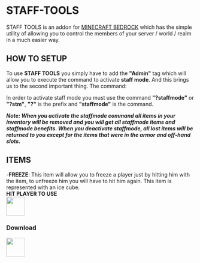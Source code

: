 # STAFF-TOOLS
STAFF TOOLS is an addon for [MINECRAFT BEDROCK](https://www.microsoft.com/es-ec/p/minecraft-for-windows/9nblggh2jhxj?activetab=pivot:overviewtab) which has the simple utility of allowing you to control the members of your server / world / realm in a much easier way.

## HOW TO SETUP
To use **STAFF TOOLS** you simply have to add the **"Admin"** tag which will allow you to execute the command to activate **staff mode**. And this brings us to the second important thing. The command:

In order to activate staff mode you must use the command **"?staffmode"** or **"?stm"**, **"?"** is the prefix and **"staffmode"** is the command.

**_Note: When you activate the staffmode command all items in your inventory will be removed and you will get all staffmode items and staffmode benefits. When you deactivate staffmode, all lost items will be returned to you except for the items that were in the armor and off-hand slots._**

## ITEMS
-**FREEZE**: This item will allow you to freeze a player just by hitting him with the item, to unfreeze him you will have to hit him again. This item is represented with an ice cube. <br>
**HIT PLAYER TO USE** <br>
<a href="#items" target="blank"><img align="center" src="assets/REMOVE KIT.png" height="50" /></a>
<h3>Download</h3>
<a href="https://www.mediafire.com/file/831wykmv34ehm71/STAFF_TOOLS_v1.0-beta.mcaddon/file" target="blank"><img align="center" src="https://cdn.worldvectorlogo.com/logos/mediafire-1-3.svg" height="50" /></a>
